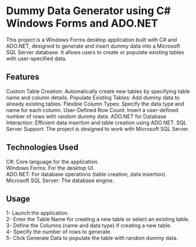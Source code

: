 # Dummy Data Generator using C# Windows Forms and ADO.NET
This project is a Windows Forms desktop application built with C# and ADO.NET, designed to generate and insert dummy data into a Microsoft SQL Server database. It allows users to create or populate existing tables with user-specified data.

## Features
Custom Table Creation: Automatically create new tables by specifying table name and column details.
Populate Existing Tables: Add dummy data to already existing tables.
Flexible Column Types: Specify the data type and name for each column.
User-Defined Row Count: Insert a user-defined number of rows with random dummy data.
ADO.NET for Database Interaction: Efficient data insertion and table creation using ADO.NET.
SQL Server Support: The project is designed to work with Microsoft SQL Server.

## Technologies Used
C#: Core language for the application. <br/>
Windows Forms: For the desktop UI.<br/>
ADO.NET: For database operations (table creation, data insertion).<br/>
Microsoft SQL Server: The database engine.<br/>

## Usage
1- Launch the application.<br/>
2- Enter the Table Name for creating a new table or select an existing table.<br/>
3- Define the Columns (name and data type) if creating a new table.<br/>
4- Specify the number of rows to generate.<br/>
5- Click Generate Data to populate the table with random dummy data.<br/>
